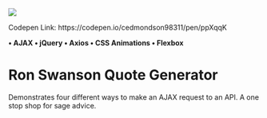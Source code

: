 <img src="http://pm1.narvii.com/6254/db288a5dfac54431d6b055b3ee85599bdd6f3149_128.jpg">
<p>Codepen Link: https://codepen.io/cedmondson98311/pen/ppXqqK</p>

<p><b>
 • AJAX
 • jQuery
 • Axios
 • CSS Animations
 • Flexbox
 </b></p>

# Ron Swanson Quote Generator
Demonstrates four different ways to make an AJAX request to an API. A one stop shop for sage advice.
